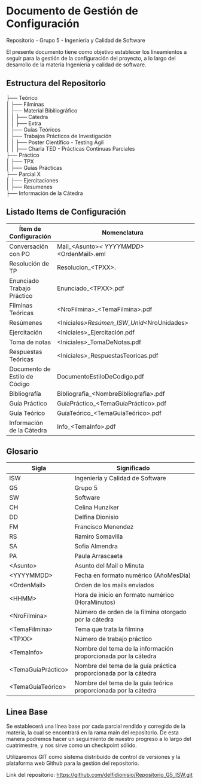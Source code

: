 # Documento de Gestión de Configuración
Repositorio  - Grupo 5 - Ingeniería y Calidad de Software 

El presente documento tiene como objetivo establecer los lineamientos a seguir para la gestión de la configuración del proyecto, a lo largo del desarrollo de la materia Ingeniería y calidad de software.
## Estructura del Repositorio
├── Teórico <br>
│   ├── Filminas <br>
│   ├── Material Bibiliográfico <br>
│   │   ├── Cátedra <br>
│   │   ├── Extra <br>
│   ├── Guías Teóricos <br>
│   ├── Trabajos Prácticos de Investigación <br>
│   │   ├── Poster Científico - Testing Ágil <br>
│   │   ├── Charla TED - Prácticas Continuas Parciales <br>
├── Práctico <br>
│   ├── TPX <br>
│   ├── Guías Prácticas <br>
├── Parcial X <br>
│   ├── Ejercitaciones <br>
│   ├── Resumenes <br>
├── Información de la Cátedra <br>

## Listado Items de Configuración
| Ítem  de Configuración| Nomenclatura| Ubicación|
|----------------------------------------|-------------------------------------------------|-------------------------------------------------------|
| Conversación con PO                    | Mail_\<Asunto\>_\< YYYYMMDD\>_\<OrdenMail\>.eml | Repositorio_G5_ISW\Práctico\TP06\Documentación\ConversacionPO |
| Resolución de TP                       | Resolucion_\<TPXX\>.<extension>                 | Repositorio_G5_ISW\Práctico\TPXX\Resolucion_\<TPXX\> |
| Enunciado Trabajo Práctico             | Enunciado_\<TPXX\>.pdf                          | Repositorio_G5_ISW\Práctico\<TPXX>\Enunciado_\<TPXX\>       |
| Filminas Teóricas                      | \<NroFilmina\>_\<TemaFilmina\>.pdf              | Repositorio_G5_ISW\Teorico\Filminas\<NroFilmina\>_\<TemaFilmina\> |
| Resúmenes                              | \<Iniciales\>_Resúmen_ISW_Unid_\<NroUnidades\>  | Repositorio_G5_ISW\Parciales\<ParcialXX>\Resúmenes\<Iniciales\>_Resúmen_ISW_Unid_\<NroUnidades>\ |
| Ejercitación                           | \<Iniciales\>_Ejercitación.pdf               | Repositorio_G5_ISW\Parciales\<ParcialXX>\Ejercitaciones\<Iniciales\>_Ejercitación |
| Toma de notas                          | \<Iniciales\>_TomaDeNotas.pdf               | Repositorio_G5_ISW\Parciales\<ParcialXX>\Resúmenes\<Iniciales\>_TomaDeNotas |
| Respuestas Teóricas                   | \<Iniciales\>_RespuestasTeoricas.pdf        | Repositorio_G5_ISW\Parciales\<ParcialXX>\Ejercitaciones\<Iniciales\>_RespuestasTeoricas |
| Documento de Estilo de Código          | DocumentoEstiloDeCodigo.pdf               | Repositorio_G5_ISW\Práctico\TP06\Documentación\DocumentoEstiloDeCodigo |
| Bibliografía                          | Bibliografia_\<NombreBibliografia\>.pdf    | Repositorio_G5_ISW\Teorico\Material Bibliográfico\Cátedra\Bibliografia_\<NombreBibliografia\> |
| Guía Práctico                         | GuíaPráctico_\<TemaGuíaPráctico\>.pdf       | Repositorio_G5_ISW\Práctico\Guías Prácticas\GuíaPráctico_\<Tema\>.pdf |
| Guía Teórico                         | GuíaTeórico_\<TemaGuíaTeórico\>.pdf          | Repositorio_G5_ISW\Teorico\Guías Teóricos\GuíaTeórico_\<Tema\>.pdf |
| Información de la Cátedra              | Info_\<TemaInfo\>.pdf                        | Repositorio_G5_ISW\Información de la Cátedra\Info_\<TemaInfo\>.pdf |


## Glosario
| Sigla  | Significado                                          |
|--------|-----------------------------------------------------|
| ISW    | Ingeniería y Calidad de Software                    |
| G5     | Grupo 5                                             |
| SW     | Software                                            |
| CH     | Celina Hunziker                                     |
| DD     | Delfina Dionisio                                    |
| FM     | Francisco Menendez                                  |
| RS     | Ramiro Somavilla                                    |
| SA     | Sofia Almendra                                      |
| PA     | Paula Arrascaeta                                    |
| \<Asunto\> | Asunto del Mail o Minuta                         |
| \<YYYYMMDD\> | Fecha en formato numérico (AñoMesDía)             |
| \<OrdenMail\> | Orden de los mails enviados                      |
| \<HHMM\>   | Hora de inicio en formato numérico (HoraMinutos)  |
| \<NroFilmina\> | Número de orden de la filmina otorgado por la cátedra |
| \<TemaFilmina\> | Tema que trata la filmina                      |
| \<TPXX\> | Número de trabajo práctico                        |
| \<TemaInfo\> | Nombre del tema de la información proporcionada por la cátedra |
| \<TemaGuíaPráctico\> | Nombre del tema de la guía práctica proporcionada por la cátedra |
| \<TemaGuíaTeórico\> | Nombre del tema de la guía teórica proporcionada por la cátedra |


## Linea Base
Se establecerá una línea base por cada parcial rendido y corregido de la materia, la cual se encontrará en la rama main del repositorio. 
De esta manera podremos hacer un seguimiento de nuestro progreso a lo largo del cuatrimestre, y nos sirve como un checkpoint sólido.
   
Utilizaremos GIT como sistema distribuido de control de versiones y la plataforma web Github para la gestión del repositorio.

Link del repositorio: https://github.com/delfidionisio/Repositorio_G5_ISW.git
